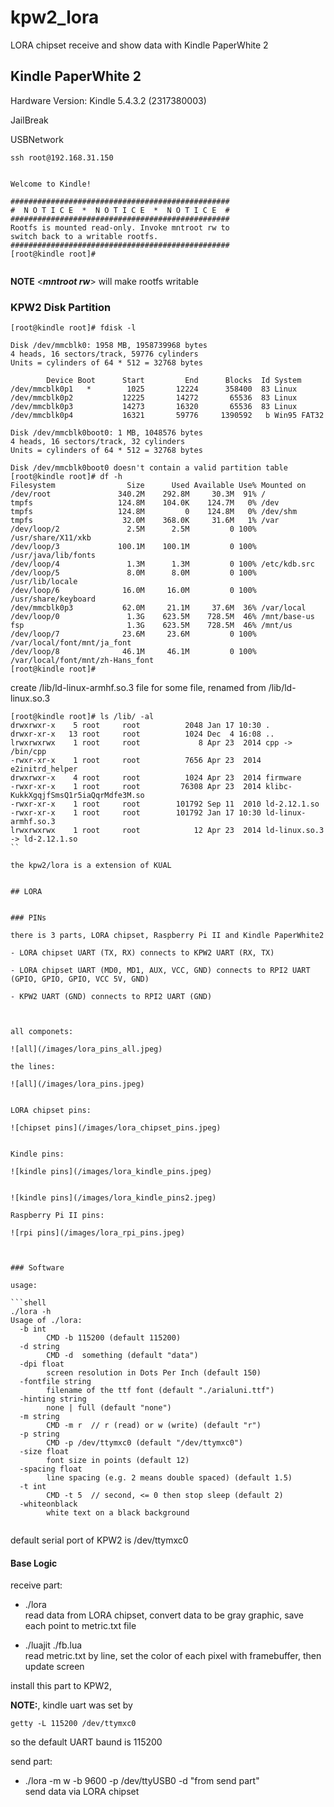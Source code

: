 # kpw2_lora
LORA chipset receive and show data with Kindle PaperWhite 2


## Kindle PaperWhite 2

Hardware Version: Kindle 5.4.3.2 (2317380003)

JailBreak

USBNetwork

```shell
ssh root@192.168.31.150


Welcome to Kindle!

#################################################
#  N O T I C E  *  N O T I C E  *  N O T I C E  # 
#################################################
Rootfs is mounted read-only. Invoke mntroot rw to
switch back to a writable rootfs.
#################################################
[root@kindle root]# 


```

**NOTE** <***mntroot rw***> will make rootfs writable


### KPW2 Disk Partition

```shell
[root@kindle root]# fdisk -l

Disk /dev/mmcblk0: 1958 MB, 1958739968 bytes
4 heads, 16 sectors/track, 59776 cylinders
Units = cylinders of 64 * 512 = 32768 bytes

        Device Boot      Start         End      Blocks  Id System
/dev/mmcblk0p1   *        1025       12224      358400  83 Linux
/dev/mmcblk0p2           12225       14272       65536  83 Linux
/dev/mmcblk0p3           14273       16320       65536  83 Linux
/dev/mmcblk0p4           16321       59776     1390592   b Win95 FAT32

Disk /dev/mmcblk0boot0: 1 MB, 1048576 bytes
4 heads, 16 sectors/track, 32 cylinders
Units = cylinders of 64 * 512 = 32768 bytes

Disk /dev/mmcblk0boot0 doesn't contain a valid partition table
[root@kindle root]# df -h
Filesystem                Size      Used Available Use% Mounted on
/dev/root               340.2M    292.8M     30.3M  91% /
tmpfs                   124.8M    104.0K    124.7M   0% /dev
tmpfs                   124.8M         0    124.8M   0% /dev/shm
tmpfs                    32.0M    368.0K     31.6M   1% /var
/dev/loop/2               2.5M      2.5M         0 100% /usr/share/X11/xkb
/dev/loop/3             100.1M    100.1M         0 100% /usr/java/lib/fonts
/dev/loop/4               1.3M      1.3M         0 100% /etc/kdb.src
/dev/loop/5               8.0M      8.0M         0 100% /usr/lib/locale
/dev/loop/6              16.0M     16.0M         0 100% /usr/share/keyboard
/dev/mmcblk0p3           62.0M     21.1M     37.6M  36% /var/local
/dev/loop/0               1.3G    623.5M    728.5M  46% /mnt/base-us
fsp                       1.3G    623.5M    728.5M  46% /mnt/us
/dev/loop/7              23.6M     23.6M         0 100% /var/local/font/mnt/ja_font
/dev/loop/8              46.1M     46.1M         0 100% /var/local/font/mnt/zh-Hans_font
[root@kindle root]# 

```

create /lib/ld-linux-armhf.so.3 file for some file, renamed from /lib/ld-linux.so.3 

```shell
[root@kindle root]# ls /lib/ -al
drwxrwxr-x    5 root     root          2048 Jan 17 10:30 .
drwxr-xr-x   13 root     root          1024 Dec  4 16:08 ..
lrwxrwxrwx    1 root     root             8 Apr 23  2014 cpp -> /bin/cpp
-rwxr-xr-x    1 root     root          7656 Apr 23  2014 e2initrd_helper
drwxrwxr-x    4 root     root          1024 Apr 23  2014 firmware
-rwxr-xr-x    1 root     root         76308 Apr 23  2014 klibc-KukkXgqjfSmsQ1r5iaQqrMdfe3M.so
-rwxr-xr-x    1 root     root        101792 Sep 11  2010 ld-2.12.1.so
-rwxr-xr-x    1 root     root        101792 Jan 17 10:30 ld-linux-armhf.so.3
lrwxrwxrwx    1 root     root            12 Apr 23  2014 ld-linux.so.3 -> ld-2.12.1.so
``

the kpw2/lora is a extension of KUAL


## LORA


### PINs

there is 3 parts, LORA chipset, Raspberry Pi II and Kindle PaperWhite2

- LORA chipset UART (TX, RX) connects to KPW2 UART (RX, TX)

- LORA chipset UART (MD0, MD1, AUX, VCC, GND) connects to RPI2 UART (GPIO, GPIO, GPIO, VCC 5V, GND)

- KPW2 UART (GND) connects to RPI2 UART (GND)



all componets:

![all](/images/lora_pins_all.jpeg)

the lines:

![all](/images/lora_pins.jpeg)


LORA chipset pins:

![chipset pins](/images/lora_chipset_pins.jpeg)


Kindle pins:

![kindle pins](/images/lora_kindle_pins.jpeg)


![kindle pins](/images/lora_kindle_pins2.jpeg)

Raspberry Pi II pins:

![rpi pins](/images/lora_rpi_pins.jpeg)



### Software

usage:

```shell
./lora -h
Usage of ./lora:
  -b int
    	CMD -b 115200 (default 115200)
  -d string
    	CMD -d  something (default "data")
  -dpi float
    	screen resolution in Dots Per Inch (default 150)
  -fontfile string
    	filename of the ttf font (default "./arialuni.ttf")
  -hinting string
    	none | full (default "none")
  -m string
    	CMD -m r  // r (read) or w (write) (default "r")
  -p string
    	CMD -p /dev/ttymxc0 (default "/dev/ttymxc0")
  -size float
    	font size in points (default 12)
  -spacing float
    	line spacing (e.g. 2 means double spaced) (default 1.5)
  -t int
    	CMD -t 5  // second, <= 0 then stop sleep (default 2)
  -whiteonblack
    	white text on a black background


```



default serial port of KPW2 is /dev/ttymxc0


#### Base Logic


receive part:

- ./lora <br/>read data from LORA chipset, convert data to be gray graphic, save each point to metric.txt file


- ./luajit ./fb.lua <br/> read metric.txt by line, set the color of each pixel with framebuffer, then update screen

install this part to KPW2,

**NOTE:**, kindle uart was set by 
```shell 
getty -L 115200 /dev/ttymxc0
```
so the default UART baund is 115200

send part:

- ./lora -m w -b 9600 -p /dev/ttyUSB0 -d "from send part" <br/> send data via LORA chipset


